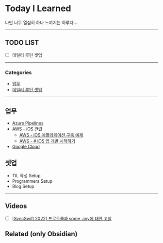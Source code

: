 # Today I Learned
나만 너무 열심히 하나 느껴지는 하루다...

---

## TODO LIST
- [ ] 데일리 루틴 셋업

---

### Categories
- [업무](#업무)
- [데일리 루틴 셋업](#셋업)

---

## 업무
* [Azure Pipelines](https://learn.microsoft.com/ko-kr/azure/devops/pipelines/get-started/what-is-azure-pipelines?view=azure-devops)
* [AWS - iOS 관련](https://aws.amazon.com/ko/search/?searchQuery=iOS)
	* [AWS - iOS 애플리케이션 구축 예제](https://aws.amazon.com/ko/getting-started/hands-on/build-ios-app-amplify/)
	* [AWS - # iOS 앱 개발 시작하기](https://aws.amazon.com/training/digital/?sc_icampaign=evergreen_ribbon_testing_free_aws_training_lm&sc_ichannel=ha&sc_icontent=awssm-9045_tnc&sc_iplace=ribbon&trk=ha_awssm-9045_tnc)
* [Google Cloud](https://cloud.google.com/free?utm_source=google&utm_medium=cpc&utm_campaign=japac-KR-all-en-dr-BKWS-all-core-trial-EXA-dr-1605216&utm_content=text-ad-none-none-DEV_c-CRE_644033776728-ADGP_Hybrid%20%7C%20BKWS%20-%20EXA%20%7C%20Txt%20~%20GCP_General_core%20brand_main-KWID_43700074755444104-kwd-6458750523&userloc_1009875-network_g&utm_term=KW_google%20cloud&gclid=Cj0KCQjwz6ShBhCMARIsAH9A0qX_StD68RHN6BRDgneg7PAMJWcS9HU9dnR11p_ktFRjZi79rxnuLZ4aApu7EALw_wcB&gclsrc=aw.ds&hl=ko)

## 셋업
* TIL 작성 Setup
* Programmers Setup
* Blog Setup

---

## Videos
- [ ] [[SyncSwift 2022] 프로토콜과 some, any에 대한 고찰](https://www.youtube.com/watch?v=3sfrqRaLuWk) 

## Related (only Obsidian)